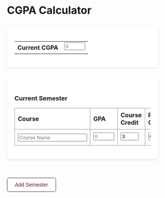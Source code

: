 <!DOCTYPE html>
<html>
<head>
  <style>
    * {
      box-sizing: border-box;
    }

    body {
      font-family: sans-serif;
      display: flex;
      flex-direction: column;
      align-items: center;
      margin: 0;
      padding: 20px;
      background: #f9f9f9;
    }

    .semester-section {
      width: 100%;
      max-width: 900px;
      margin: 30px auto;
      background-color: white;
      padding: 20px;
      box-shadow: 0 2px 6px rgba(0,0,0,0.1);
      border-radius: 8px;
      position: relative;
    }

    table.semester-table {
      border-collapse: collapse;
      width: 100%;
    }

    table.semester-table th,
    table.semester-table td {
      border: 1px solid #999;
      padding: 8px;
      text-align: left;
    }

    table input[type="text"],
    table input[type="number"] {
      width: 100%;
      box-sizing: border-box;
      padding: 5px;
    }

    h3[contenteditable="true"] {
      margin-bottom: 10px;
      color: #333;
    }

    button {
      margin: 20px 0;
      padding: 10px 20px;
      font-size: 14px;
      border: 1px solid #611b3f;
      background-color: white;
      color: #611b3f;
      border-radius: 5px;
      cursor: pointer;
    }

    button:hover {
      background-color: #f7e6ee;
    }

    .remove-btn {
      position: absolute;
      top: 15px;
      right: 15px;
      background-color: #ffdddd;
      color: #900;
      border: 1px solid #c00;
      border-radius: 5px;
      font-size: 12px;
      padding: 5px 10px;
    }

    .remove-btn:hover {
      background-color: #ffcfcf;
    }

    .error-message {
      color: red;
      font-size: 12px;
      margin-top: 5px;
    }
  </style>
</head>
<body>

<h1>CGPA Calculator</h1>

<!-- Current CGPA Section -->
<div class="semester-section">
  <table>
    <tr>
      <th>Current CGPA</th>
      <td>
        <input type="number" placeholder="0" max="10" min="0">
        <div class="error-message"></div>
      </td>
    </tr>
  </table>
</div>

<!-- Wrapper for all semester sections -->
<div id="semester-wrapper">
  <!-- Original Semester Section -->
  <div class="semester-section clone-this" data-removable="false">
    <h3 contenteditable="true">Current Semester</h3>
    <table class="semester-table">
      <tr>
        <th>Course</th>
        <th>GPA</th> 
        <th>Course Credit</th>
        <th>Previous Grade</th>
      </tr>
      <tr class="clone-row">
        <td><input type="text" placeholder="Course Name"></td>
        <td>
          <input type="number" placeholder="0" max="10" min="0">
          <div class="error-message"></div>
        </td>
        <td>
          <input type="number" value="3" max="9" min="0">
          <div class="error-message"></div>
        </td>
        <td>
          <input type="number" value="0" max="10" min="0">
          <div class="error-message"></div>
        </td>
      </tr>
    </table>
  </div>
</div>

<!-- Add Semester Button -->
<button id="addSemesterBtn" onclick="newSemester()">Add Semester</button>

<script>
  const baseTable = document.querySelector(".semester-table");
  const templateRow = document.querySelector(".clone-row");

  for (let i = 0; i < 6; i++) {
    const clone = templateRow.cloneNode(true);
    baseTable.appendChild(clone);
  }

  let semesterCount = 1;
  const MAX_SEMESTERS = 19;

  function enforceValueLimits() {
    const allInputs = document.querySelectorAll('input[type="number"]');
    allInputs.forEach(input => {
      input.addEventListener('input', () => {
        const max = parseFloat(input.max);
        const min = parseFloat(input.min || "0");
        const value = parseFloat(input.value);
        const errorDiv = input.parentElement.querySelector(".error-message");

        if (value > max) {
          input.value = max;
          errorDiv.textContent = `Max allowed: ${max}`;
        } else if (value < min) {
          input.value = min;
          errorDiv.textContent = `Min allowed: ${min}`;
        } else {
          errorDiv.textContent = "";
        }
      });
    });
  }

  enforceValueLimits();

  function newSemester() {
    if (semesterCount >= MAX_SEMESTERS) {
      alert("Maximum of 19 semesters reached.");
      return;
    }

    const originalSection = document.querySelector(".clone-this");
    const clonedSection = originalSection.cloneNode(true);
    clonedSection.setAttribute("data-removable", "true");

    const heading = clonedSection.querySelector("h3");
    heading.innerText = "Future Semester";
    heading.contentEditable = true;

    const inputs = clonedSection.querySelectorAll("input");
    inputs.forEach(input => {
      if (input.type === "text") input.value = "";
      if (input.type === "number") {
        input.value = (input.max === "9") ? "3" : "0";
        input.setAttribute("max", input.max);
        input.setAttribute("min", input.min || "0");
      }
    });

    // Add remove button
    const removeBtn = document.createElement("button");
    removeBtn.textContent = "Remove Semester";
    removeBtn.className = "remove-btn";
    removeBtn.onclick = () => {
      if (clonedSection.getAttribute("data-removable") === "true") {
        clonedSection.remove();
        semesterCount--;
      }
    };
    clonedSection.appendChild(removeBtn);

    const wrapper = document.getElementById("semester-wrapper");
    wrapper.appendChild(clonedSection);
    semesterCount++;

    enforceValueLimits();

    clonedSection.scrollIntoView({ behavior: "smooth", block: "start" });
  }
</script>

</body>
</html>
